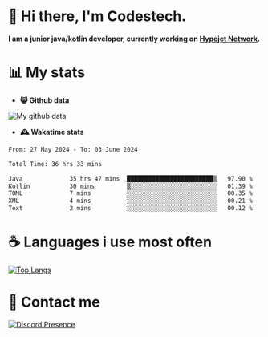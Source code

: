 # 👋 Hi there, I'm Codestech.
**I am a junior java/kotlin developer, currently working on [Hypejet Network](https://github.com/Hypejet).**

# 📊 My stats
- **😸 Github data**

![My github data](https://github-readme-stats.vercel.app/api?username=Codestech1&count_private=true&include_all_commits=true&theme=codeSTACKr)

- **🕰️ Wakatime stats**
<!--START_SECTION:waka-->

```txt
From: 27 May 2024 - To: 03 June 2024

Total Time: 36 hrs 33 mins

Java             35 hrs 47 mins  ████████████████████████▒   97.90 %
Kotlin           30 mins         ▒░░░░░░░░░░░░░░░░░░░░░░░░   01.39 %
TOML             7 mins          ░░░░░░░░░░░░░░░░░░░░░░░░░   00.35 %
XML              4 mins          ░░░░░░░░░░░░░░░░░░░░░░░░░   00.21 %
Text             2 mins          ░░░░░░░░░░░░░░░░░░░░░░░░░   00.12 %
```

<!--END_SECTION:waka-->

# ☕ Languages i use most often
[![Top Langs](https://github-readme-stats.vercel.app/api/top-langs/?username=Codestech1&layout=compact&langs_count=8&exclude_repo=window5000.github.io&theme=codeSTACKr)](https://github.com/anuraghazra/github-readme-stats)

# 💬 Contact me
[![Discord Presence](https://lanyard.cnrad.dev/api/650718742157852740)](https://discord.com/users/650718742157852740)
</br>

